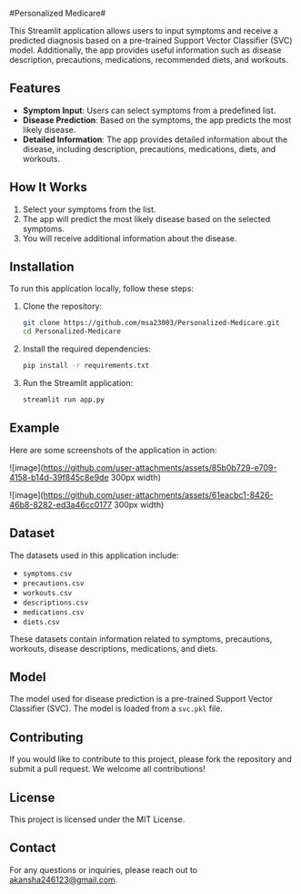 #Personalized Medicare#

This Streamlit application allows users to input symptoms and receive a predicted diagnosis based on a pre-trained Support Vector Classifier (SVC) model. Additionally, the app provides useful information such as disease description, precautions, medications, recommended diets, and workouts.

## Features
- **Symptom Input**: Users can select symptoms from a predefined list.
- **Disease Prediction**: Based on the symptoms, the app predicts the most likely disease.
- **Detailed Information**: The app provides detailed information about the disease, including description, precautions, medications, diets, and workouts.

## How It Works
1. Select your symptoms from the list.
2. The app will predict the most likely disease based on the selected symptoms.
3. You will receive additional information about the disease.

## Installation
To run this application locally, follow these steps:

1. Clone the repository:
    ```bash
    git clone https://github.com/msa23003/Personalized-Medicare.git
    cd Personalized-Medicare
    ```

2. Install the required dependencies:
    ```bash
    pip install -r requirements.txt
    ```

3. Run the Streamlit application:
    ```bash
    streamlit run app.py
    ```

## Example
Here are some screenshots of the application in action:

![image](https://github.com/user-attachments/assets/85b0b729-e709-4158-b14d-39f845c8e9de 300px width)

![image](https://github.com/user-attachments/assets/61eacbc1-8426-46b8-8282-ed3a46cc0177 300px width)



## Dataset
The datasets used in this application include:
- `symptoms.csv`
- `precautions.csv`
- `workouts.csv`
- `descriptions.csv`
- `medications.csv`
- `diets.csv`

These datasets contain information related to symptoms, precautions, workouts, disease descriptions, medications, and diets.

## Model
The model used for disease prediction is a pre-trained Support Vector Classifier (SVC). The model is loaded from a `svc.pkl` file.

## Contributing
If you would like to contribute to this project, please fork the repository and submit a pull request. We welcome all contributions!

## License
This project is licensed under the MIT License.

## Contact
For any questions or inquiries, please reach out to akansha246123@gmail.com.

